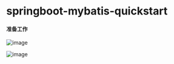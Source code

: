 ﻿# springboot-mybatis-quickstart
#### 准备工作
![image](https://github.com/Qiluzz/springboot-mybatis-quickstart/assets/4120789/e829177b-781b-426d-b5bc-00ea910432ad)

![image](https://github.com/Qiluzz/springboot-mybatis-quickstart/assets/4120789/117b6bef-8831-477c-9cce-aa75d04fda8d)

